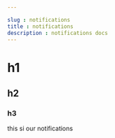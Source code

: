 ```yaml
---

slug : notifications
title : notifications
description : notifications docs
---
```


# h1

## h2

### h3


this si our notifications